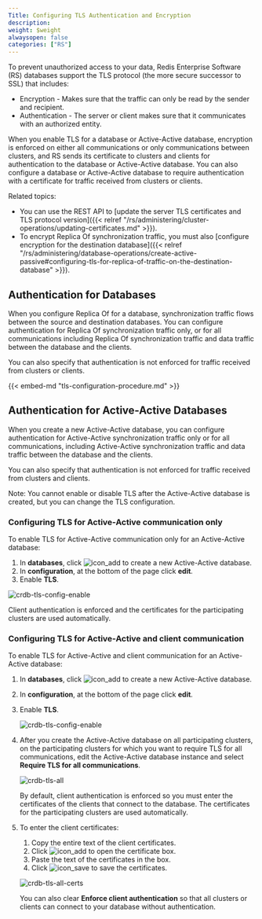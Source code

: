 ```yaml
---
Title: Configuring TLS Authentication and Encryption
description:
weight: $weight
alwaysopen: false
categories: ["RS"]
---
```

To prevent unauthorized access to your data, Redis Enterprise Software (RS) databases support the TLS protocol
(the more secure successor to SSL) that includes:

- Encryption - Makes sure that the traffic can only be read by the sender and
  recipient.
- Authentication - The server or client makes sure that it communicates with an
  authorized entity.

When you enable TLS for a database or Active-Active database, encryption is enforced on either all
communications or only communications between clusters, and RS sends its certificate
to clusters and clients for authentication to the database or Active-Active database. You can also
configure a database or Active-Active database to require authentication with a certificate for traffic
received from clusters or clients.

Related topics:

- You can use the REST API to [update the server TLS certificates and TLS protocol version]({{< relref "/rs/administering/cluster-operations/updating-certificates.md" >}}).
- To encrypt Replica Of synchronization traffic, you must also [configure encryption for the destination database]({{< relref "/rs/administering/database-operations/create-active-passive#configuring-tls-for-replica-of-traffic-on-the-destination-database" >}}).

## Authentication for Databases

When you configure Replica Of for a database, synchronization traffic flows between the
source and destination databases. You can
configure authentication for Replica Of synchronization traffic only, or for all
communications including Replica Of synchronization traffic and data traffic between
the database and the clients.

You can also specify that authentication is not enforced for traffic received from
clusters or clients.

{{< embed-md "tls-configuration-procedure.md"  >}}

## Authentication for Active-Active Databases

When you create a new Active-Active database, you can configure authentication for Active-Active synchronization
traffic only or for all communications, including Active-Active synchronization traffic and
data traffic between the database and the clients.

You can also specify that authentication is not enforced for traffic received from
clusters and clients.

Note: You cannot enable or disable TLS after the Active-Active database is created, but you can change
the TLS configuration.

### Configuring TLS for Active-Active communication only

To enable TLS for Active-Active communication only for an Active-Active database:

1. In **databases**, click ![icon_add](/images/rs/icon_add.png#no-click "Add")
    to create a new Active-Active database.
1. In **configuration**, at the bottom of the page click **edit**.
1. Enable **TLS**.

![crdb-tls-config-enable](/images/rs/crdb-tls-config-enable.png "crdb-tls-config-enable")

Client authentication is enforced and the certificates for the participating clusters
are used automatically.

### Configuring TLS for Active-Active and client communication

To enable TLS for Active-Active and client communication for an Active-Active database:

1. In **databases**, click ![icon_add](/images/rs/icon_add.png#no-click "Add")
    to create a new Active-Active database.
1. In **configuration**, at the bottom of the page click **edit**.
1. Enable **TLS**.

    ![crdb-tls-config-enable](/images/rs/crdb-tls-config-enable.png "crdb-tls-config-enable")

1. After you create the Active-Active database on all participating clusters, on the participating clusters
    for which you want to require TLS for all communications, edit the Active-Active database instance and
    select **Require TLS for all communications**.

    ![crdb-tls-all](/images/rs/crdb-tls-all.png "crdb-tls-all")

    By default, client authentication is enforced so you must enter the certificates
    of the clients that connect to the database. The certificates for the participating
    clusters are used automatically.

1. To enter the client certificates:
    1. Copy the entire text of the client certificates.
    1. Click ![icon_add](/images/rs/icon_add.png#no-click "Add")
    to open the certificate box.
    1. Paste the text of the certificates in the box.
    1. Click ![icon_save](/images/rs/icon_save.png#no-click "Save")
    to save the certificates.

    ![crdb-tls-all-certs](/images/rs/crdb-tls-all-certs.png "crdb-tls-all-certs")

    You can also clear **Enforce client authentication** so that all clusters or clients
    can connect to your database without authentication.
